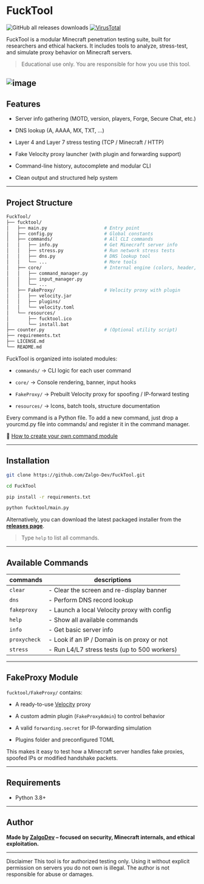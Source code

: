 ﻿# FuckTool

![GitHub all releases downloads](https://img.shields.io/github/downloads/Zalgo-Dev/FuckTool/total) [![VirusTotal](https://img.shields.io/badge/VirusTotal-Scanned-brightgreen?logo=virustotal&style=flat-square)](https://www.virustotal.com/gui/file/27bfec696a504a8099f59ec7866894c8e2fc291c34783ab0f67dfc4ddc80453f)


FuckTool is a modular Minecraft penetration testing suite, built for researchers and ethical hackers. It includes tools to analyze, stress-test, and simulate proxy behavior on Minecraft servers.

> Educational use only. You are responsible for how you use this tool.

![image](https://github.com/user-attachments/assets/6ff708cd-d4ae-433a-a1c7-d54e4a790384)
---

## Features

- Server info gathering (MOTD, version, players, Forge, Secure Chat, etc.)

- DNS lookup (A, AAAA, MX, TXT, ...)

- Layer 4 and Layer 7 stress testing (TCP / Minecraft / HTTP)

- Fake Velocity proxy launcher (with plugin and forwarding support)

- Command-line history, autocomplete and modular CLI

- Clean output and structured help system

---

## Project Structure

```bash
FuckTool/
├── fucktool/
│   ├── main.py                     # Entry point
│   ├── config.py                   # Global constants
│   ├── commands/                   # All CLI commands
│   │   ├── info.py                 # Get Minecraft server info
│   │   ├── stress.py               # Run network stress tests
│   │   ├── dns.py                  # DNS lookup tool
│   │   └── ...                     # More tools
│   ├── core/                       # Internal engine (colors, header, input, etc.)
│   │   ├── command_manager.py
│   │   ├── input_manager.py
│   │   └── ...
│   ├── FakeProxy/                  # Velocity proxy with plugin
│   │   ├── velocity.jar
│   │   ├── plugins/
│   │   └── velocity.toml
│   └── resources/
│       ├── fucktool.ico
│       └── install.bat
├── counter.py                      # (Optional utility script)
├── requirements.txt
├── LICENSE.md
└── README.md
```

FuckTool is organized into isolated modules:

- `commands/` → CLI logic for each user command

- `core/` → Console rendering, banner, input hooks

- `FakeProxy/` → Prebuilt Velocity proxy for spoofing / IP-forward testing

- `resources/` → Icons, batch tools, structure documentation

Every command is a Python file. To add a new command, just drop a yourcmd.py file into commands/ and register it in the command manager.

📄 [How to create your own command module](docs/writing_custom_commands.md)

---

## Installation

```bash
git clone https://github.com/Zalgo-Dev/FuckTool.git

cd FuckTool

pip install -r requirements.txt

python fucktool/main.py
```

Alternatively, you can download the latest packaged installer from the **[releases page](https://github.com/Zalgo-Dev/FuckTool/releases)**.

> Type `help` to list all commands.

---

## Available Commands

| commands | descriptions |
|--|---|
| ``clear`` | - Clear the screen and re-display banner |
| ``dns`` | - Perform DNS record lookup |
| ``fakeproxy`` | - Launch a local Velocity proxy with config |
| ``help`` | - Show all available commands |
| ``info`` | - Get basic server info |
| ``proxycheck`` | - Look if an IP / Domain is on proxy or not
| ``stress`` | - Run L4/L7 stress tests (up to 500 workers) |

---

## FakeProxy Module

`fucktool/FakeProxy/` contains:

- A ready-to-use [Velocity](https://papermc.io/software/velocity) proxy

- A custom admin plugin (`FakeProxyAdmin`) to control behavior

- A valid `forwarding.secret` for IP-forwarding simulation

- Plugins folder and preconfigured TOML

This makes it easy to test how a Minecraft server handles fake proxies, spoofed IPs or modified handshake packets.

---

## Requirements

+ Python 3.8+

---

## Author
**Made by [ZalgoDev](https://github.com/Zalgo-Dev) – focused on security, Minecraft internals, and ethical exploitation.**

---

Disclaimer
This tool is for authorized testing only.
Using it without explicit permission on servers you do not own is illegal.
The author is not responsible for abuse or damages.